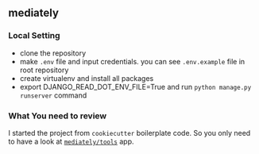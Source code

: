 ## mediately

### Local Setting
- clone the repository
- make `.env` file and input credentials. you can see `.env.example` file in root repository
- create virtualenv and install all packages
- export DJANGO_READ_DOT_ENV_FILE=True and run `python manage.py runserver` command


### What You need to review
I started the project from `cookiecutter` boilerplate code.
So you only need to have a look at [`mediately/tools`](https://github.com/lifelonglearner127/mediately/tree/master/mediately/tools) app.

